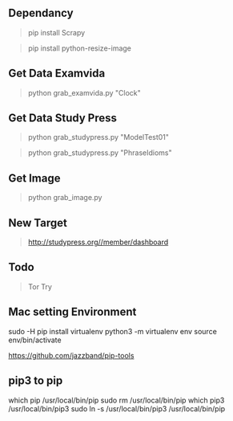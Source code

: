 ## Dependancy 
> pip install Scrapy

> pip install python-resize-image

## Get Data Examvida
> python grab_examvida.py "Clock"

## Get Data Study Press
> python grab_studypress.py "ModelTest01"

> python grab_studypress.py "PhraseIdioms"

## Get Image 
> python grab_image.py

## New Target
> http://studypress.org//member/dashboard

## Todo
> Tor Try

## Mac setting Environment
sudo -H pip install virtualenv
python3 -m virtualenv env
source env/bin/activate

https://github.com/jazzband/pip-tools

## pip3 to pip
which pip
/usr/local/bin/pip
sudo rm /usr/local/bin/pip
which pip3
/usr/local/bin/pip3
sudo ln -s /usr/local/bin/pip3 /usr/local/bin/pip
